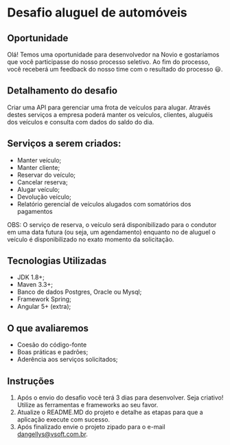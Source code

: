 # Desafio aluguel de automóveis

## Oportunidade

Olá! Temos uma oportunidade para desenvolvedor na Novio e gostaríamos que você participasse do nosso processo seletivo. Ao fim do processo, você receberá um feedback do nosso time com o resultado do processo 😃.

## Detalhamento do desafio

Criar uma API para gerenciar uma frota de veículos para alugar. Através destes serviços a empresa poderá manter os veículos, clientes, aluguéis dos veículos e consulta com dados do saldo do dia.

## Serviços a serem criados:

 - Manter veículo;
 - Manter cliente;
 - Reservar do veículo;
 - Cancelar reserva;
 - Alugar veículo;
 - Devolução veículo;
 - Relatório gerencial de veículos alugados com somatórios dos pagamentos

OBS: O serviço de reserva, o veículo será disponibilizado para o condutor em uma data futura (ou seja, um agendamento) enquanto no de aluguel o veículo é disponibilizado no exato momento da solicitação.

## Tecnologias Utilizadas

 - JDK 1.8+;
 - Maven 3.3+;
 - Banco de dados Postgres, Oracle ou Mysql;
 - Framework Spring;
 - Angular 5+ (extra);

## O que avaliaremos

 - Coesão do código-fonte
 - Boas práticas e padrões;
 - Aderência aos serviços solicitados;

## Instruções

1. Após o envio do desafio você terá 3 dias para desenvolver. Seja criativo! Utilize as ferramentas e frameworks ao seu favor.
2. Atualize o README.MD do projeto e detalhe as etapas para que a aplicação execute com sucesso.
3. Após finalizado envie o projeto zipado para o e-mail dangellys@vsoft.com.br.

